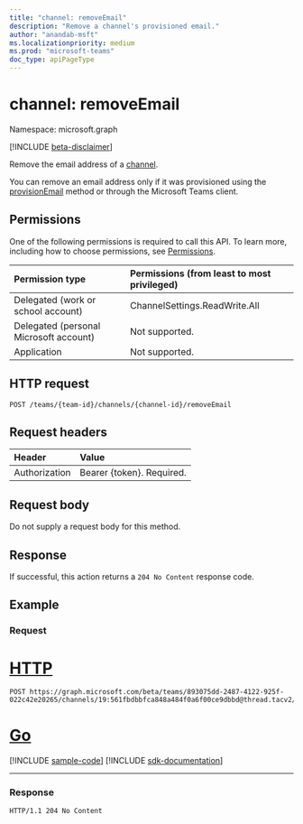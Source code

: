```yaml
---
title: "channel: removeEmail"
description: "Remove a channel's provisioned email."
author: "anandab-msft"
ms.localizationpriority: medium
ms.prod: "microsoft-teams"
doc_type: apiPageType
---
```


# channel: removeEmail

Namespace: microsoft.graph

[!INCLUDE [beta-disclaimer](../../includes/beta-disclaimer.md)]

Remove the email address of a [channel](../resources/channel.md).

You can remove an email address only if it was provisioned using the [provisionEmail](channel-provisionemail.md) method or through the Microsoft Teams client.

## Permissions

One of the following permissions is required to call this API. To learn more, including how to choose permissions, see [Permissions](/graph/permissions-reference).

| Permission type                        | Permissions (from least to most privileged) |
| :------------------------------------- | :------------------------------------------ |
| Delegated (work or school account)     | ChannelSettings.ReadWrite.All               |
| Delegated (personal Microsoft account) | Not supported.                              |
| Application                            | Not supported.                              |

## HTTP request
<!-- { "blockType": "ignored" } -->
```http
POST /teams/{team-id}/channels/{channel-id}/removeEmail
```
## Request headers
| Header        | Value                     |
| :------------ | :------------------------ |
| Authorization | Bearer {token}. Required. |

## Request body

Do not supply a request body for this method.

## Response

If successful, this action returns a `204 No Content` response code.

## Example
### Request

# [HTTP](#tab/http)
<!-- {
  "blockType": "request",
  "sampleKeys": ["893075dd-2487-4122-925f-022c42e20265", "19:561fbdbbfca848a484f0a6f00ce9dbbd@thread.tacv2"],
  "name": "channel_removeemail"
}
-->
```http
POST https://graph.microsoft.com/beta/teams/893075dd-2487-4122-925f-022c42e20265/channels/19:561fbdbbfca848a484f0a6f00ce9dbbd@thread.tacv2/removeEmail
```

# [Go](#tab/go)
[!INCLUDE [sample-code](../includes/snippets/go/channel-removeemail-go-snippets.md)]
[!INCLUDE [sdk-documentation](../includes/snippets/snippets-sdk-documentation-link.md)]

---


### Response
<!-- {
  "blockType": "response",
  "truncated": true
}
-->
``` http
HTTP/1.1 204 No Content
```
<!-- uuid: e848414b-4669-4484-ac36-1504c58a3fb8
2015-10-25 14:57:30 UTC -->
<!--
{
  "type": "#page.annotation",
  "description": "Remove channel email",
  "keywords": "",
  "section": "documentation",
  "tocPath": "",
  "suppressions": []
}
-->


